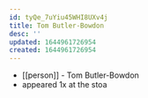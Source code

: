 ```yaml
---
id: tyQe_7uYiu45WHI8UXv4j
title: Tom Butler-Bowdon
desc: ''
updated: 1644961726954
created: 1644961726954
---
```



- [[person]] - Tom Butler-Bowdon
- appeared 1x at the stoa
